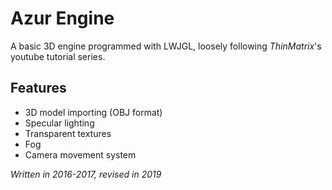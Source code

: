 # Azur Engine
A basic 3D engine programmed with LWJGL, loosely following *ThinMatrix*'s youtube tutorial series.

## Features
- 3D model importing (OBJ format)
- Specular lighting
- Transparent textures
- Fog
- Camera movement system

*Written in 2016-2017, revised in 2019*

